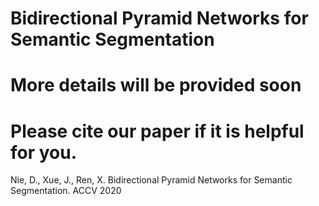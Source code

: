 # Bidirectional Pyramid Networks for Semantic Segmentation

# More details will be provided soon


# Please cite our paper if it is helpful for you.

Nie, D., Xue, J., Ren, X. Bidirectional Pyramid Networks for Semantic Segmentation. ACCV 2020
